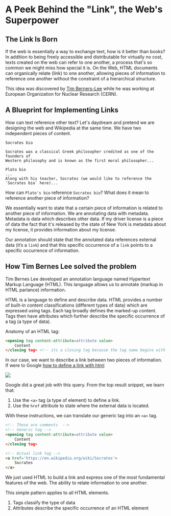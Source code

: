 # A Peek Behind the "Link", the Web's Superpower

## The Link Is Born

If the web is essentially a way to exchange text, how is it better than books?
In addition to being freely accessible and distributable for virtually no cost,
texts created on the web can refer to one another, a process that's so common
we might miss how special it is. On the Web, HTML documents can organically
relate (link) to one another, allowing pieces of information to reference one
another without the constraint of a hierarchical structure.

This idea was discovered by [Tim Berners-Lee][TBL] while he was working at
European Organization for Nuclear Research (CERN).

## A Blueprint for Implementing Links

How can text reference other text? Let's daydream and pretend we are designing
the web and Wikipedia at the same time. We have two independent pieces of
content.

```
Socrates bio

Socrates was a classical Greek philosopher credited as one of the founders of
Western philosophy and is known as the first moral philosopher...

Plato bio
...
Along with his teacher, Socrates (we would like to reference the `Socrates bio` here)...
```

How can `Plato's bio` reference `Socrates bio`? What does it mean to reference
another piece of information?

We essentially want to state that a certain piece of information is related to
another piece of information. We are annotating data with metadata. Metadata is
data which describes other data. If my driver license is a piece of data the
fact that it's released by the state of New York is metadata about my license,
it provides information about my license.

Our annotation should state that the annotated data references external data
(it’s a  `link`) and that this specific occurrence of a `link` points to a
specific occurrence of information.

## How Tim Bernes Lee solved the problem

Tim Bernes Lee developed an annotation language named Hypertext Markup Language
(HTML). This language allows us to annotate (markup in HTML parlance)
information.

HTML is a language to define and describe data. HTML provides a number of
built-in content classifications (different types of data) which are expressed
using tags. Each tag broadly defines the marked-up content. Tags then have
attributes which further describe the specific occurrence of a tag (a type of
data).

Anatomy of an HTML tag:

```html
<opening tag content-attribute=attribute value>
    Content
</closing tag> <!-- its a closing tag because the tag name begins with a '/'. By the way, this is an HTML comment -->
```

In our case, we want to describe a link between two pieces of information. If
were to Google [how to define a link with html]()

![](https://curriculum-content.s3.amazonaws.com/web-development/how-to-define-a-link-with-html.jpeg)

Google did a great job with this query. From the top result snippet, we learn
that:

1. Use the `<a>` tag (a type of element) to define a link.
2. Use the `href` attribute to state where the external data is located.

With these instructions, we can translate our generic tag into an `<a>` tag.

```html
<!-- These are comments  -->
<!-- Generic tag -->
<opening tag content-attribute=attribute value>
    Content
</closing tag>

<!-- Actual link tag -->
<a href='https://en.wikipedia.org/wiki/Socrates'>
    Socrates
</a>
```

We just used HTML to build a link and express one of the most fundamental
features of the web. The ability to relate information to one another.

This simple pattern applies to all HTML elements.

1. Tags classify the type of data
2. Attributes describe the specific occurrence of an HTML element

[TBL]: https://en.wikipedia.org/wiki/Tim_Berners-Lee
